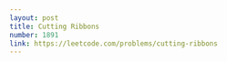 ```yaml
---
layout: post
title: Cutting Ribbons
number: 1891
link: https://leetcode.com/problems/cutting-ribbons
---
```

